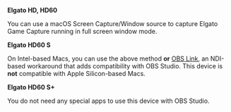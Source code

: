 **Elgato HD, HD60**

You can use a macOS Screen Capture/Window source to capture Elgato Game Capture running in full screen window mode.

**Elgato HD60 S**

On Intel-based Macs, you can use the above method **or** [OBS Link](https://help.elgato.com/hc/articles/360031363132), an NDI-based workaround that adds compatibility with OBS Studio. This device is **not** compatible with Apple Silicon-based Macs.

**Elgato HD60 S+**

You do not need any special apps to use this device with OBS Studio.
